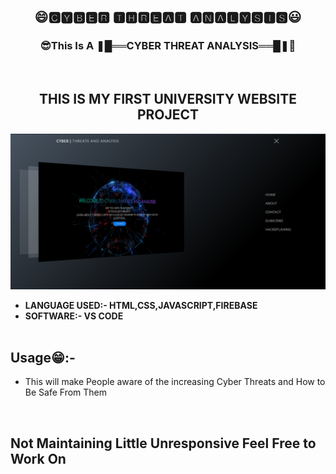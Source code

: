 
<h2 align="center">😄🅲🆈🅱🅴🆁 🆃🅷🆁🅴🅰🆃 🅰🅽🅰🅻🆈🆂🅸🆂😃</h2>

<h3 align="center">😎This Is A ❚█══CYBER THREAT ANALYSIS══█❚🤖</h3>
<br>
<p>
<h2 align="center">THIS IS MY FIRST UNIVERSITY WEBSITE PROJECT</h2>
<img style="margin:0 auto;" src="website.png"/>
<ul>
<li><b>LANGUAGE USED:- HTML,CSS,JAVASCRIPT,FIREBASE</b></li>
<li><b>SOFTWARE:- VS CODE</b></li><br>
</ul>
<p align="center">
<h2>Usage😁:-</h2>
<ul>
<li>This will make People aware of the increasing Cyber Threats and How to Be Safe From Them</li></ul>
<br>
</p>


## Not Maintaining Little Unresponsive Feel Free to Work On

